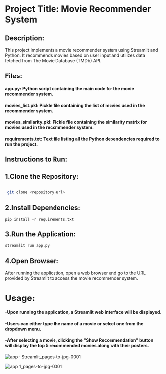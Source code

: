 # Project Title: Movie Recommender System

## Description:
This project implements a movie recommender system using Streamlit and Python. It recommends movies based on user input and utilizes data fetched from The Movie Database (TMDb) API.

## Files:
#### app.py: Python script containing the main code for the movie recommender system.
#### movies_list.pkl: Pickle file containing the list of movies used in the recommender system.
#### movies_similarity.pkl: Pickle file containing the similarity matrix for movies used in the recommender system.
#### requirements.txt: Text file listing all the Python dependencies required to run the project.

## Instructions to Run:

## 1.Clone the Repository:
```bash

 git clone <repository-url>

```

## 2.Install Dependencies:
```
pip install -r requirements.txt
```
## 3.Run the Application:
```
streamlit run app.py
```
## 4.Open Browser:
After running the application, open a web browser and go to the URL provided by Streamlit to access the movie recommender system.

# Usage:
#### -Upon running the application, a Streamlit web interface will be displayed.
#### -Users can either type the name of a movie or select one from the dropdown menu.
#### -After selecting a movie, clicking the "Show Recommendation" button will display the top 5 recommended movies along with their posters.

![app · Streamlit_pages-to-jpg-0001](https://github.com/Harshini-Menta/Movie-Recommender-/assets/132768467/3f7cf11a-091d-4466-bb33-b73153458d11)

![app 1_pages-to-jpg-0001](https://github.com/Harshini-Menta/Movie-Recommender-System/assets/132768467/f1aca50f-e344-4c7d-b4e1-46a6be7d7522)



